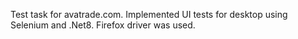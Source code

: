Test task for avatrade.com. 
Implemented UI tests for desktop using Selenium and .Net8. 
Firefox driver was used.
